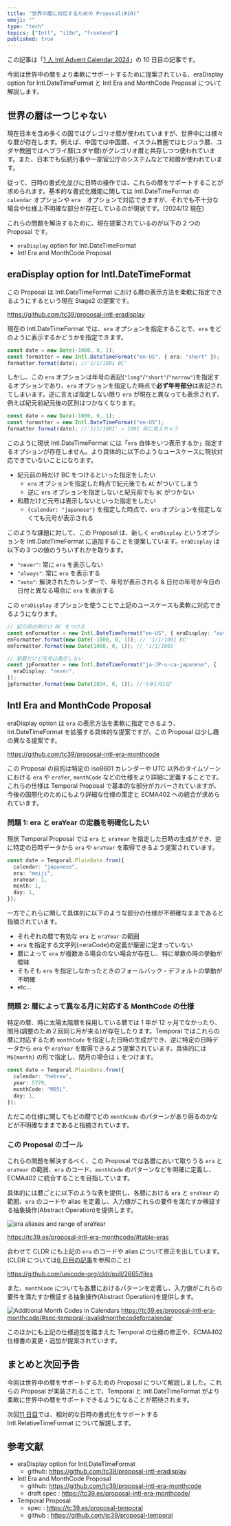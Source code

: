 ```yaml
---
title: "世界の暦に対応するための Proposal(#10)"
emoji: ""
type: "tech"
topics: ["Intl", "i18n", "frontend"]
published: true
---
```


この記事は「[1 人 Intl Advent Calendar 2024](https://adventar.org/calendars/10555)」の 10 日目の記事です。

今回は世界中の暦をより柔軟にサポートするために提案されている、eraDisplay option for Intl.DateTimeFormat と Intl Era and MonthCode Proposal について解説します。

## 世界の暦は一つじゃない

現在日本を含め多くの国ではグレゴリオ暦が使われていますが、世界中には様々な暦が存在します。例えば、中国では中国暦、イスラム教圏ではヒジュラ暦、ユダヤ教圏ではヘブライ暦(ユダヤ暦)がグレゴリオ暦と共存しつつ使われています。また、日本でも伝統行事や一部官公庁のシステムなどで和暦が使われています。

従って、日時の書式化並びに日時の操作では、これらの暦をサポートすることが求められます。基本的な書式化機能に関しては Intl.DateTimeFormat の `calendar` オプションや `era`　オプションで対応できますが、それでも不十分な場合や仕様上不明確な部分が存在しているのが現状です。(2024/12 現在)

これらの問題を解決するために、現在提案されているのが以下の 2 つの Proposal です。

- `eraDisplay` option for Intl.DateTimeFormat
- Intl Era and MonthCode Proposal

## eraDisplay option for Intl.DateTimeFormat

この Proposal は Intl.DateTimeFormat における暦の表示方法を柔軟に指定できるようにするという現在 Stage2 の提案です。

https://github.com/tc39/proposal-intl-eradisplay

現在の Intl.DateTimeFormat では、`era` オプションを指定することで、`era` をどのように表示するかどうかを指定できます。

```ts
const date = new Date(-1000, 0, 1);
const formatter = new Intl.DateTimeFormat("en-US", { era: "short" });
formatter.format(date); //'1/1/1001 BC'
```

しかし、この `era` オプションは年号の表記(`"long"`/`"short"`/`"narrow"`)を指定するオプションであり、`era` オプションを指定した時点で**必ず年号部分**は表記されてしまいます。逆に言えば指定しない限り `era` が現在と異なっても表示されず、例えば紀元前紀元後の区別はつかなくなります。

```ts
const date = new Date(-1000, 0, 1);
const formatter = new Intl.DateTimeFormat("en-US");
formatter.format(date); //'1/1/1001' ← 1001 年に見えちゃう
```

このように現状 Intl.DateTimeFormat には「`era` 自体をいつ表示するか」指定するオプションが存在しません。より具体的に以下のようなユースケースに現状対応できていないことになります。

- 紀元前の時だけ BC をつけるといった指定をしたい
  - `era` オプションを指定した時点で紀元後でも `AC` がついてしまう
  - 逆に `era` オプションを指定しないと紀元前でも `BC` がつかない
- 和暦だけど元号は表示しないといった指定をしたい
  - `{calendar: "japanese"}` を指定した時点で、`era` オプションを指定しなくても元号が表示される

このような課題に対して、この Proposal は、新しく `eraDisplay` というオプションを Intl.DateTimeFormat に追加することを提案しています。`eraDisplay` は以下の３つの値のうちいずれかを取ります。

- `"never"`: 常に `era` を表示しない
- `"always"`: 常に `era` を表示する
- `"auto"`: 解決されたカレンダーで、年号が表示される & 日付の年号が今日の日付と異なる場合に `era` を表示する

この `eraDisplay` オプションを使うことで上記のユースケースも柔軟に対応できるようになります。

```ts
// 紀元前の時だけ BC をつける
const enFormatter = new Intl.DateTimeFormat("en-US", { eraDisplay: "auto" });
enFormatter.format(new Date(-1000, 0, 1)); // '1/1/1001 BC'
enFormatter.format(new Date(1000, 0, 1)); // '1/1/1001'

// 和暦だけど元号は表示しない
const jpFormatter = new Intl.DateTimeFormat("ja-JP-u-ca-japanese", {
  eraDisplay: "never",
});
jpFormatter.format(new Date(2024, 0, 1)); //'6年1月1日'
```

## Intl Era and MonthCode Proposal

eraDisplay option は `era` の表示方法を柔軟に指定できるよう、 Int.DateTimeFormat を拡張する具体的な提案ですが、この Proposal は少し趣の異なる提案です。

https://github.com/tc39/proposal-intl-era-monthcode

この Proposal の目的は特定の iso8601 カレンダーや UTC 以外のタイムゾーンにおける `era` や `eraYer`, `monthCode` などの仕様をより詳細に定義することです。これらの仕様は Temporal Proposal で基本的な部分がカバーされていますが、今後の国際化のためにもより詳細な仕様の策定と ECMA402 への統合が求められています。

### 問題 1: era と eraYear の定義を明確化したい

現状 Temporal Proposal では `era` と `eraYear` を指定した日時の生成ができ、逆に特定の日時データから `era` や `eraYear` を取得できるよう提案されています。

```ts
const date = Temporal.PlainDate.from({
  calendar: "japanese",
  era: "meiji",
  eraYear: 1,
  month: 1,
  day: 1,
});
```

一方でこれらに関して具体的に以下のような部分の仕様が不明確なままであると指摘されています。

- それぞれの暦で有効な `era` と `eraYear` の範囲
- `era` を指定する文字列(=eraCode)の定義が厳密に定まっていない
- 暦によって `era` が複数ある場合のない場合が存在し、特に単数の時の挙動が曖昧
- そもそも `era` を指定しなかったときのフォールバック・デフォルトの挙動が不明確
- etc...

### 問題 2: 暦によって異なる月に対応する MonthCode の仕様

特定の暦、時に太陽太陰暦を採用している暦では 1 年が 12 ヶ月でなかったり、閏月(調整のため２回同じ月が来る)が存在したります。Temporal ではこれらの暦に対応するため `monthCode` を指定した日時の生成ができ、逆に特定の日時データから `era` や `eraYear` を取得できるよう提案されています。具体的には `M${month}` の形で指定し、閏月の場合は `L` をつけます。

```ts
const date = Temporal.PlainDate.from({
  calendar: "hebrew",
  year: 5779,
  monthCode: "M05L",
  day: 1,
});
```

ただこの仕様に関してもどの暦でどの `monthCode` のパターンがあり得るのかなどが不明確なままであると指摘されています。

### この Proposal のゴール

これらの問題を解決するべく、この Proposal では各暦において取りうる `era` と `eraYear` の範囲、`era` のコード、`monthCode` のパターンなどを明確に定義し、ECMA402 に統合することを目指しています。

具体的には暦ごとに以下のような表を提供し、各暦における `era` と `eraYear` の範囲、`era` のコードや alias を定義し、入力値がこれらの要件を満たすか検証する抽象操作(Abstract Operation)を提供します。

![era aliases and range of eraYear](/images/intlAdventCalendar24_10/eraTable.png)

https://tc39.es/proposal-intl-era-monthcode/#table-eras

合わせて CLDR にも上記の `era` のコードや alias について修正を出しています。(CLDR については[6 日目の記事](https://zenn.dev/sajikix/articles/intl-advent-calendar-24-06)を参照のこと)

https://github.com/unicode-org/cldr/pull/2665/files

また、`monthCode` についても各暦におけるパターンを定義し、入力値がこれらの要件を満たすか検証する抽象操作(Abstract Operation)を提供します。

![Additional Month Codes in Calendars](/images/intlAdventCalendar24_10/monthCode.png)
https://tc39.es/proposal-intl-era-monthcode/#sec-temporal-isvalidmonthecodeforcalendar

このほかにも上記の仕様追加を踏まえた Temporal の仕様の修正や、ECMA402 仕様書の変更・追加が提案されています。

## まとめと次回予告

今回は世界中の暦をサポートするための Proposal について解説しました。これらの Proposal が実装されることで、Temporal と Intl.DateTimeFormat がより柔軟に世界中の暦をサポートできるようになることが期待されます。

次回[11 日目]()では、相対的な日時の書式化をサポートする Intl.RelativeTimeFormat について解説します。

## 参考文献

- eraDisplay option for Intl.DateTimeFormat
  - github: https://github.com/tc39/proposal-intl-eradisplay
- Intl Era and MonthCode Proposal
  - github: https://github.com/tc39/proposal-intl-era-monthcode
  - draft spec : https://tc39.es/proposal-intl-era-monthcode/
- Temporal Proposal
  - spec : https://tc39.es/proposal-temporal
  - github : https://github.com/tc39/proposal-temporal
